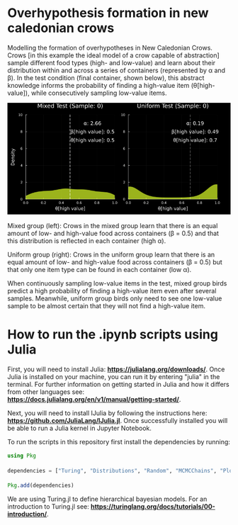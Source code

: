 # Overhypothesis formation in new caledonian crows
Modelling the formation of overhypotheses in New Caledonian Crows. Crows [in this example the ideal model of a crow capable of abstraction] sample different food types (high- and low-value) and learn about their distribution within and across a series of containers (represented by α and β). In the test condition (final container, shown below), this abstract knowledge informs the probability of finding a high-value item (θ[high-value]), while consecutively sampling low-value items.

![me](https://github.com/AlexHRuf/Overhypothesis-formation-in-new-caledonian-crows/blob/main/Animations/theta_evolution_combined_dark.gif)

Mixed group (left): Crows in the mixed group learn that there is an equal amount of low- and high-value food across containers (β = 0.5) and that this distribution is reflected in each container (high α).

Uniform group (right): Crows in the uniform group learn that there is an equal amount of low- and high-value food across containers (β = 0.5) but that only one item type can be found in each container (low α).

When continuously sampling low-value items in the test, mixed group birds predict a high probability of finding a high-value item even after several samples. Meanwhile, uniform group birds only need to see one low-value sample to be almost certain that they will not find a high-value item. 

# How to run the .ipynb scripts using Julia
First, you will need to install Julia: **https://julialang.org/downloads/**.
Once Julia is installed on your machine, you can run it by entering "julia" in the terminal. For further information on getting started in Julia and how it differs from other languages see: **https://docs.julialang.org/en/v1/manual/getting-started/**. 

Next, you will need to install IJulia by following the instructions here: **https://github.com/JuliaLang/IJulia.jl**.
Once successfully installed you will be able to run a Julia kernel in Jupyter Notebook.

To run the scripts in this repository first install the dependencies by running:
```julia
using Pkg

dependencies = ["Turing", "Distributions", "Random", "MCMCChains", "Plots", "StatsPlots", "Measures", "BSON"]

Pkg.add(dependencies)
```
We are using Turing.jl to define hierarchical bayesian models. For an introduction to Turing.jl see: **https://turinglang.org/docs/tutorials/00-introduction/**.
